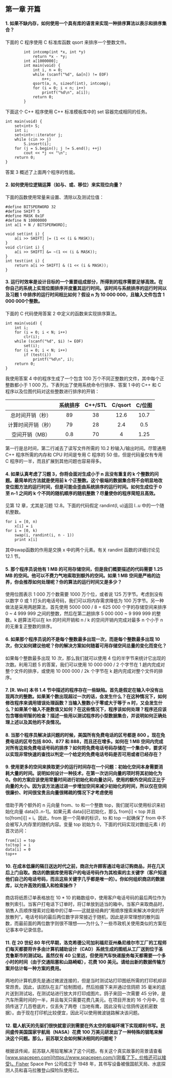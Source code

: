 ## 第一章 开篇

#### **1. 如果不缺内存，如何使用一个具有库的语言来实现一种排序算法以表示和排序集合？**

下面的 C 程序使用 C 标准库函数 qsort 来排序一个整数文件。
```
        int intcomp(int *x, int *y)
            return *x - *y;
        int a[1000000];
        int main(void) {
            int i, n = 0;
            while (scanf("%d", &a[n]) != EOF)
                n++;
            qsort(a, n, sizeof(int), intcomp);
            for (i = 0; i < n; i++)
                printf("%d\n", a[i]);
            return 0;
        }
```

下面这个 C++ 程序使用 C++ 标准模板库中的 set 容器完成相同的任务。
```
int main(void) {
    set<int> S;
    int i;
    set<int>::iterator j;
    while (cin >> j)
        S.insert(i);
    for (j = S.begin(); j != S.end(); ++j)
        cout << *j << "\n";
    return 0;
}
```

答案 3 概述了上面两个程序的性能。

#### **2. 如何使用位逻辑运算（如与、或、移位）来实现位向量？**

下面的函数使用常量来设置、清除以及测试位值：
```
#define BITSPERWORD 32
#define SHIFT 5
#define MASK 0x1F
#define N 10000000
int a[1 + N / BITSPERWORD];

void set(int i) {
    a[i >> SHIFT] |= (1 << (i & MASK));
}
void clr(int i) {
    a[i >> SHIFT] &= ~(1 << (i & MASK));
}
int test(int i) {
    return a[i >> SHIFT] & (1 << (i & MASK));
}
```

#### **3. 运行时效率是设计目标的一个重要组成部分，所得到的程序需要足够高效。在你自己的系统上实现位图排序并度量其运行时间。该时间与系统排序的运行时间以及习题 1 中排序的运行时间相比如何？假设 n 为 10 000 000，且输入文件包含 1 000 000个整数。**

下面的 C 代码使用答案 2 中定义的函数来实现排序算法。
```
int main(void) {
    int i;
    for (i = 0; i < N; i++) 
        clr(i);
    while (scanf("%d", $i) != EOF)
        set(i);
    for (i = 0; i < N; i++)
        if (test(i))
            printf("%d\n", i);
    return 0;
}
```
我使用答案 4 中的程序生成了一个包含 100 万个不同正整数的文件，其中每个正整数都小于 1 000 万。下表列出了使用系统命令行排序、答案 1 中的 C++ 和 C 程序以及位图代码对这些整数进行排序的开销：

||系统排序|C++/STL|C/qsort|C/位图|
|:-:|:-:|:-:|:-:|:-:|
|总时间开销（秒）|89|38|12.6|10.7|
|计算时间开销（秒）|79|28|2.4|0.5|
|空间开销（MB）|0.8|70|4|1.25|

第一行是总时间，第二行减去了读写文件所需的 10.2 秒输入/输出时间。尽管通用 C++ 程序所需的内存和 CPU 时间是专用 C 程序的 50 倍，但是代码量仅有专用 C 程序的一半，而且扩展到其他问题也容易得多。

#### **4. 如果认真考虑了习题 3，你将会面对生成小于 n 且没有重复的 k 个整数的问题。最简单的方法就是使用前 k 个正整数。这个极端的数据集合将不会明显地改变位图方法的运行时间，但是可能会歪曲系统排序的运行时间。如何生成位于 0 至 n-1 之间的 k 个不同的随机顺序的随机整数？尽量使你的程序简短且高效。**

见第 12 章，尤其是习题 12.8。下面的代码假定 randint(l, u)返回 l..u 中的一个随机整数。
```
for i = [0, n)
    x[i] = i
for i = [0, k)
    swap(i, randint(i, n - 1))
    print x[i]
```
其中swap函数的作用是交换 x 中的两个元素。有关 randint 函数的详细讨论见 12.1 节。

#### **5. 那个程序员说他有 1 MB 的可用存储空间，但是我们概要描述的代码需要 1.25 MB 的空间。他可以不费力气地索取到额外的空间。如果 1 MB 空间是严格的边界，你会推荐如何处理呢？你的算法的运行时间又是多少？**

使用位图表示 1 000 万个数需要 1000 万个位，或者说 125 万字节。考虑到没有以数字 0 或 1 打头的电话号码，我们可以将内存需求降低为 100 万字节。另一种做法是采用两趟算法，首先使用 5000 000 / 8 = 625 000 个字的存储空间来排序 0 ~ 4 999 999 之间的整数，然后在第二趟排序 5 000 000 ~ 9 999 999 的整数。k 趟算法可以在 kn 的时间开销和 n / k 的空间开销内完成对最多 n 个小于 n 的无重复正整数的排序。

#### **6. 如果那个程序员说的不是每个整数最多出现一次，而是每个整数最多出现 10 次，你又如何建议他呢？你的解决方案如何随着可用存储空间总量的变化而变化？**

如果每个整数最多出现 10 次，那么我们就可以使用 4 位的半字节来统计它出现的次数。利用习题 5 的答案，我们可以使用 10 000 000 / 2 个字节在 1 趟内完成对整个文件的排序，或使用 10 000 000 / 2k 个字节在 k 趟内完成对整个文件的排序。

#### **7. [R. Weil] 本书 1.4 节中描述的程序存在一些缺陷。首先是假定在输入中没有出现两次的整数。如果某个数出现超过一次的话，会发生什么？在这种情况下，如何修改程序来调用错误处理函数？当输入整数小于零或大于等于 n 时，又会发生什么？如果某个输入不是数值又如何？在这些情况下，程序该如何处理？程序还应该包含哪些明智的检查？描述一些用以测试程序的小型数据集合，并说明如何正确处理上述以及其他的不良情况。**



#### **8. 当那个程序员解决该问题的时候，美国所有免费电话的区号都是 800 。现在免费电话的区号包括 800、877 和 888，而且还在增多。如何在 1 MB 空间内完成对所有这些免费电话号码的排序？如何将免费电话号码存储在一个集合中，要求可以实现非常快速的查找以判定一个给定的免费电话号码是否可用或者已经存在？**



#### **9. 使用更多的空间来换取更少的运行时间存在一个问题：初始化空间本身需要消耗大量的时间。说明如何设计一种技术，在第一次访问向量的项时将其初始化为 0。你的方案应该使用常量时间进行初始化和向量访问，使用的额外空间应正比于向量的大小。因为该方法通过进一步增加空间来减少初始化的时间，所以仅在空间很廉价、时间很宝贵且向量很稀疏的情况下才考虑使用**

借助于两个额外的 n 元向量 from、to 和一个整数 top，我们就可以使用标识来初始化向量 data[0..n-1]。如果元素 data[i]已初始化，那么 from[i] < top 并且 to[from[i]] = i。因此，from 是一个简单的标识，to 和 top 一起确保了 from 中不会被写入内存里的随机内容。变量 top 初始为 0，下面的代码实现对数组元素 i 的首次访问：
```
from[i] = top
to[top] = i
data[i] = 0
top++
```

#### **10. 在成本低廉的隔日送达时代之前，商店允许顾客通过电话订购商品，并在几天后上门自取。商店的数据库使用客户的电话号码作为其检索的主关键字（客户知道他们自己的电话号码，而且这些关键字几乎都是唯一的）。你如何组织商店的数据库，以允许高效的插入和检索操作？**

商店将纸质订单表格放在 10 * 10 的箱数组中，使用客户电话号码的最后两位作为散列索引。当客户打电话下订单时，将订单放到适当的箱中。当客户来取商品时，销售人员顺序搜索对应箱中的订单——这就是经典的“用顺序搜索来解决冲突的开放散列”。电话号码的最后两位数字非常接近于随机，因此是非常理想的散列函数，而最前面的两位数字则很不理想——为什么？一些市政机关使用类似的方案在记事本中记录信息。

#### **11. 在 20 世纪 80 年代早期，洛克希德公司加利福尼亚州桑尼维尔市工厂的工程师们每天都要将许多由计算机辅助设计（CAD）系统生成的图纸从工厂送到位于圣克鲁斯市的测试站。虽然仅有 40 公里远，但使用汽车快递服务每天都需要一个多小时的时间（由于交通阻塞和山路崎岖），花费 100 美元。请给出新的数据传输方案并估计每一种方案的费用。**

两地的计算机原先是通过微波连接的，但是当时测试站打印图纸所需的打印机却非常昂贵。因此，该团队在主厂绘制图纸，然后拍摄下来并通过信鸽把 35 毫米的底片送到测试站，在测试站进行放大并打印成图片。鸽子来回一次需要 45 分钟，是汽车所需时间的一半，并且每天只需要花费几美元。在项目开发的 16 个月中，信鸽传送了几百卷底片，仅丢失了两卷（当地有鹰，因此没有让信鸽传送机密数据）。由于现在打印机比较便宜，因此可以使用微波链路解决该问题。

#### **12. 载人航天的先驱们很快就意识到需要在外太空的极端环境下实现顺利书写。民间盛传美国国家宇航局（NASA）花费 100 万美元研发出了一种特殊的钢笔来解决这个问题。那么，前苏联又会如何解决相同的问题呢？**

根据该传闻，前苏联人用铅笔解决了这个问题。有关这个真实故事的背景请查看[www.spacepen.com](https://www.spacepen.com/)(刚看了下，价格还可以接受)。Fisher Space Pen 公司成立于 1948 年，其书写设备被俄国航天局、水底探测人员和喜马拉雅登山探险队使用过。